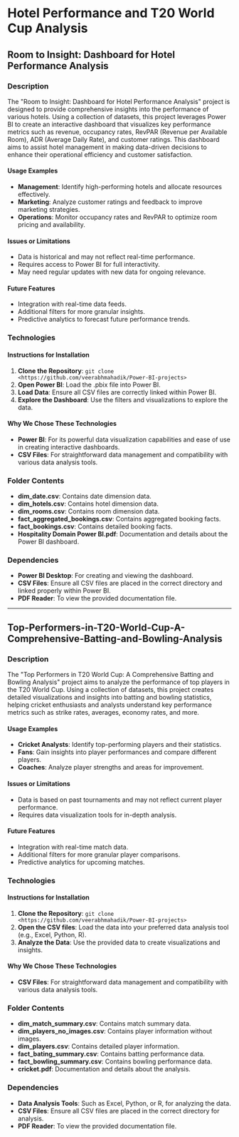 

# Hotel Performance and T20 World Cup Analysis

## Room to Insight: Dashboard for Hotel Performance Analysis

### Description

The "Room to Insight: Dashboard for Hotel Performance Analysis" project is designed to provide comprehensive insights into the performance of various hotels. Using a collection of datasets, this project leverages Power BI to create an interactive dashboard that visualizes key performance metrics such as revenue, occupancy rates, RevPAR (Revenue per Available Room), ADR (Average Daily Rate), and customer ratings. This dashboard aims to assist hotel management in making data-driven decisions to enhance their operational efficiency and customer satisfaction.

#### Usage Examples
- **Management**: Identify high-performing hotels and allocate resources effectively.
- **Marketing**: Analyze customer ratings and feedback to improve marketing strategies.
- **Operations**: Monitor occupancy rates and RevPAR to optimize room pricing and availability.

#### Issues or Limitations
- Data is historical and may not reflect real-time performance.
- Requires access to Power BI for full interactivity.
- May need regular updates with new data for ongoing relevance.

#### Future Features
- Integration with real-time data feeds.
- Additional filters for more granular insights.
- Predictive analytics to forecast future performance trends.

### Technologies

#### Instructions for Installation
1. **Clone the Repository**: `git clone <https://github.com/veerabhmahadik/Power-BI-projects>`
2. **Open Power BI**: Load the .pbix file into Power BI.
3. **Load Data**: Ensure all CSV files are correctly linked within Power BI.
4. **Explore the Dashboard**: Use the filters and visualizations to explore the data.

#### Why We Chose These Technologies
- **Power BI**: For its powerful data visualization capabilities and ease of use in creating interactive dashboards.
- **CSV Files**: For straightforward data management and compatibility with various data analysis tools.

### Folder Contents
- **dim_date.csv**: Contains date dimension data.
- **dim_hotels.csv**: Contains hotel dimension data.
- **dim_rooms.csv**: Contains room dimension data.
- **fact_aggregated_bookings.csv**: Contains aggregated booking facts.
- **fact_bookings.csv**: Contains detailed booking facts.
- **Hospitality Domain Power BI.pdf**: Documentation and details about the Power BI dashboard.

### Dependencies
- **Power BI Desktop**: For creating and viewing the dashboard.
- **CSV Files**: Ensure all CSV files are placed in the correct directory and linked properly within Power BI.
- **PDF Reader**: To view the provided documentation file.

---

## Top-Performers-in-T20-World-Cup-A-Comprehensive-Batting-and-Bowling-Analysis

### Description

The "Top Performers in T20 World Cup: A Comprehensive Batting and Bowling Analysis" project aims to analyze the performance of top players in the T20 World Cup. Using a collection of datasets, this project creates detailed visualizations and insights into batting and bowling statistics, helping cricket enthusiasts and analysts understand key performance metrics such as strike rates, averages, economy rates, and more.

#### Usage Examples
- **Cricket Analysts**: Identify top-performing players and their statistics.
- **Fans**: Gain insights into player performances and compare different players.
- **Coaches**: Analyze player strengths and areas for improvement.

#### Issues or Limitations
- Data is based on past tournaments and may not reflect current player performance.
- Requires data visualization tools for in-depth analysis.

#### Future Features
- Integration with real-time match data.
- Additional filters for more granular player comparisons.
- Predictive analytics for upcoming matches.

### Technologies

#### Instructions for Installation
1. **Clone the Repository**: `git clone <https://github.com/veerabhmahadik/Power-BI-projects>`
2. **Open the CSV files**: Load the data into your preferred data analysis tool (e.g., Excel, Python, R).
3. **Analyze the Data**: Use the provided data to create visualizations and insights.

#### Why We Chose These Technologies
- **CSV Files**: For straightforward data management and compatibility with various data analysis tools.

### Folder Contents
- **dim_match_summary.csv**: Contains match summary data.
- **dim_players_no_images.csv**: Contains player information without images.
- **dim_players.csv**: Contains detailed player information.
- **fact_bating_summary.csv**: Contains batting performance data.
- **fact_bowling_summary.csv**: Contains bowling performance data.
- **cricket.pdf**: Documentation and details about the analysis.

### Dependencies
- **Data Analysis Tools**: Such as Excel, Python, or R, for analyzing the data.
- **CSV Files**: Ensure all CSV files are placed in the correct directory for analysis.
- **PDF Reader**: To view the provided documentation file.
